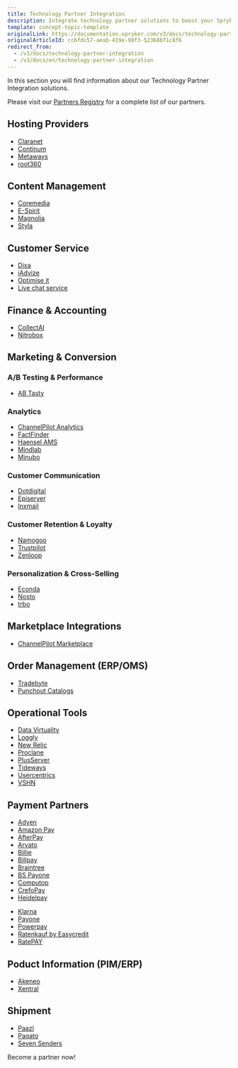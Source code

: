 ```yaml
---
title: Technology Partner Integration
description: Integrate technology partner solutions to boost your Spryker project performance.
template: concept-topic-template
originalLink: https://documentation.spryker.com/v3/docs/technology-partner-integration
originalArticleId: cc6fdc57-aeab-419e-98f3-52368b71c8f6
redirect_from:
  - /v3/docs/technology-partner-integration
  - /v3/docs/en/technology-partner-integration
---
```


In this section you will find information about our Technology Partner Integration solutions.

Please visit our [Partners Registry](https://spryker.com/find-a-partner/) for a complete list of our partners.

##  Hosting Providers

* [Claranet](/docs/scos/user/technology-partners/201907.0/hosting-providers/claranet.html)
* [Continum](/docs/scos/user/technology-partners/201907.0/hosting-providers/continum.html)
* [Metaways](/docs/scos/user/technology-partners/201907.0/hosting-providers/metaways.html)
* [root360](/docs/scos/user/technology-partners/201907.0/hosting-providers/root-360.html)


## Content Management

<!--* [Censhare](/docs/scos/user/technology-partners/201907.0/content-management/censhare.html)-->
* [Coremedia](/docs/scos/user/technology-partners/201907.0/content-management/coremedia.html)
* [E-Spirit](/docs/scos/user/technology-partners/201907.0/content-management/e-spirit.html)
* [Magnolia](/docs/scos/user/technology-partners/201907.0/content-management/magnolia.html)
* [Styla](/docs/scos/user/technology-partners/201907.0/content-management/styla.html)

## Customer Service

* [Dixa](/docs/scos/user/technology-partners/201907.0/customer-service/dixa.html)
* [iAdvize](/docs/scos/user/technology-partners/201907.0/customer-service/iadvize.html)
* [Optimise it](/docs/scos/user/technology-partners/201907.0/customer-service/optimise-it.html)
* [Live chat service](/docs/scos/user/technology-partners/201907.0/customer-service/live-chat-service.html)

## Finance & Accounting

* [CollectAI](/docs/scos/user/technology-partners/201907.0/finance-and-accounting/collectai.html)
* [Nitrobox](/docs/scos/user/technology-partners/201907.0/finance-and-accounting/nitrobox.html)

## Marketing & Conversion
### A/B Testing & Performance

* [AB Tasty](/docs/scos/user/technology-partners/201907.0/marketing-and-conversion/ab-testing-and-performance/ab-tasty.html)
<!--* [Baqend](/docs/scos/user/technology-partners/201907.0/marketing-and-conversion/ab-testing-and-performance/baqend.html)-->

### Analytics

* [ChannelPilot Analytics](/docs/scos/user/technology-partners/201907.0/marketing-and-conversion/analytics/channelpilot-analytics.html)
* [FactFinder](/docs/scos/user/technology-partners/201907.0/marketing-and-conversion/analytics/fact-finder/fact-finder.html)
* [Haensel AMS](/docs/scos/user/technology-partners/201907.0/marketing-and-conversion/analytics/haensel-ams.html)
* [Mindlab](/docs/scos/user/technology-partners/201907.0/marketing-and-conversion/analytics/mindlab.html)
* [Minubo](/docs/scos/user/technology-partners/201907.0/marketing-and-conversion/analytics/minubo.html)

### Customer Communication

* [Dotdigital](/docs/scos/user/technology-partners/201907.0/marketing-and-conversion/customer-communication/dotdigital.html)
* [Episerver](/docs/scos/user/technology-partners/201907.0/marketing-and-conversion/customer-communication/episerver/episerver.html)
* [Inxmail](/docs/scos/user/technology-partners/201907.0/marketing-and-conversion/customer-communication/inxmail.html)

### Customer Retention & Loyalty

* [Namogoo](/docs/scos/user/technology-partners/201907.0/marketing-and-conversion/customer-retention-and-loyalty/namogoo.html) 
* [Trustpilot](/docs/scos/user/technology-partners/201907.0/marketing-and-conversion/customer-retention-and-loyalty/trustpilot.html)
* [Zenloop](/docs/scos/user/technology-partners/201907.0/marketing-and-conversion/customer-retention-and-loyalty/zenloop.html)

### Personalization & Cross-Selling

<!--* [8Select](/docs/scos/user/technology-partners/201907.0/marketing-and-conversion/personalization-and-cross-selling/8select.html)-->
<!--* [Contentserv](https://documentation.spryker.com/v3/docs/)-->
* [Econda](https://documentation.spryker.com/v3/docs/econda)
* [Nosto](https://documentation.spryker.com/v3/docs/nosto)
* [trbo](https://documentation.spryker.com/v3/docs/trbo)

## Marketplace Integrations

* [ChannelPilot Marketplace](https://documentation.spryker.com/v3/docs/channelpilot)

## Order Management (ERP/OMS)

* [Tradebyte](https://documentation.spryker.com/v3/docs/tradebyte)
* [Punchout Catalogs](https://documentation.spryker.com/v3/docs/punchout-catalogs)

## Operational Tools

<!--* [Common Solutions](https://documentation.spryker.com/v3/docs/common-solutions)-->
* [Data Virtuality](https://documentation.spryker.com/v3/docs/datavirtuality)
* [Loggly](https://documentation.spryker.com/v3/docs/loggly-queue)
* [New Relic](https://documentation.spryker.com/v3/docs/new-relic)
* [Proclane](https://documentation.spryker.com/v3/docs/proclane)
* [PlusServer](https://documentation.spryker.com/v3/docs/plusserver)
* [Tideways](https://documentation.spryker.com/v3/docs/tideways)
* [Usercentrics](https://documentation.spryker.com/v3/docs/usercentrics)
* [VSHN](https://documentation.spryker.com/v3/docs/vshn)
<!--* [Mindcurv](https://documentation.spryker.com/v3/docs/mindcurv)-->
<!--* [Shopmacher](https://documentation.spryker.com/v3/docs/shopmacher)-->


## Payment Partners

* [Adyen](https://documentation.spryker.com/v3/docs/adyen)
* [Amazon Pay](https://documentation.spryker.com/v3/docs/amazon-pay)
* [AfterPay](https://documentation.spryker.com/v3/docs/afterpay)
* [Arvato](https://documentation.spryker.com/v3/docs/arvato)
* [Billie](https://documentation.spryker.com/v3/docs/billie)
* [Billpay](https://documentation.spryker.com/v3/docs/billpay) 
* [Braintree](https://documentation.spryker.com/v3/docs/braintree)
* [BS Payone](https://documentation.spryker.com/v3/docs/payone-v1-1)
* [Computop](https://documentation.spryker.com/v3/docs/computop)
* [CrefoPay](https://documentation.spryker.com/v3/docs/crefopay)
* [Heidelpay](https://documentation.spryker.com/v3/docs/heidelpay)
<!--* [Informa Solutions](https://documentation.spryker.com/v3/docs/informa-solutions)-->
* [Klarna](https://documentation.spryker.com/v3/docs/klarna)
* [Payone](https://documentation.spryker.com/v3/docs/payolution)
* [Powerpay](https://documentation.spryker.com/v3/docs/powerpay)
* [Ratenkauf by Easycredit](https://documentation.spryker.com/v3/docs/ratenkauf-by-easycredit)
* [RatePAY](https://documentation.spryker.com/v3/docs/ratepay)

 ## Poduct Information (PIM/ERP)

* [Akeneo](https://documentation.spryker.com/v3/docs/akeneo)
* [Xentral](https://documentation.spryker.com/v3/docs/xentral)
<!--* [Censhare](https://documentation.spryker.com/v3/docs/)-->
<!--* [Contentserv](https://documentation.spryker.com/v3/docs/contentserv)-->
<!--* [Tradebyte](https://documentation.spryker.com/v3/docs/tradebyte)-->

 ## Shipment

* [Paazl](https://documentation.spryker.com/v3/docs/paazl) 
* [Paqato](https://documentation.spryker.com/v3/docs/paqato)
* [Seven Senders](https://documentation.spryker.com/v3/docs/sevensenders)

Become a partner now!
